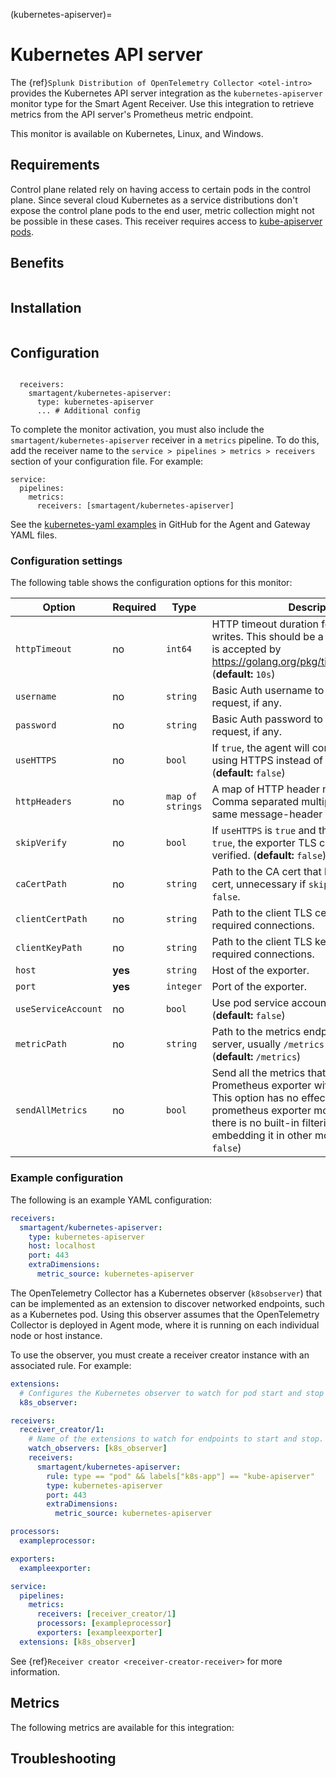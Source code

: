 (kubernetes-apiserver)=

# Kubernetes API server
<meta name="Description" content="Use this Splunk Observability Cloud integration for the kubernetes-apiserver monitor. See benefits, install, configuration, and metrics">

The {ref}`Splunk Distribution of OpenTelemetry Collector <otel-intro>` provides the Kubernetes API server integration as the `kubernetes-apiserver` monitor type for the Smart Agent Receiver. Use this integration to retrieve metrics from the API server's Prometheus metric endpoint.

This monitor is available on Kubernetes, Linux, and Windows. 

## Requirements

Control plane related rely on having access to certain pods in the control plane. Since several cloud Kubernetes as a service distributions don't expose the control plane pods to the end user, metric collection might not be possible in these cases. This receiver requires access to [kube-apiserver pods](https://kubernetes.io/docs/concepts/overview/components/#kube-apiserver).

## Benefits

```{include} /_includes/benefits.md
```

## Installation

```{include} /_includes/collector-installation.md
```

## Configuration

```{include} /_includes/configuration.md
```

```
  receivers:
    smartagent/kubernetes-apiserver:
      type: kubernetes-apiserver
      ... # Additional config
```

To complete the monitor activation, you must also include the `smartagent/kubernetes-apiserver` receiver in a `metrics` pipeline. To do this, add the receiver name to the `service > pipelines > metrics > receivers` section of your configuration file. For example:

```
service:
  pipelines:
    metrics:
      receivers: [smartagent/kubernetes-apiserver]
```

See the [kubernetes-yaml examples](https://github.com/signalfx/splunk-otel-collector/tree/main/examples/kubernetes-yaml) in GitHub for the Agent and Gateway YAML files.

### Configuration settings

The following table shows the configuration options for this monitor:

| Option | Required | Type | Description |
| --- | --- | --- | --- |
| `httpTimeout` | no | `int64` | HTTP timeout duration for both read and writes. This should be a duration string that is accepted by https://golang.org/pkg/time/#ParseDuration. (**default:** `10s`) |
| `username` | no | `string` | Basic Auth username to use on each request, if any. |
| `password` | no | `string` | Basic Auth password to use on each request, if any. |
| `useHTTPS` | no | `bool` | If `true`, the agent will connect to the server using HTTPS instead of plain HTTP. (**default:** `false`) |
| `httpHeaders` | no | `map of strings` | A map of HTTP header names to values. Comma separated multiple values for the same message-header is supported. |
| `skipVerify` | no | `bool` | If `useHTTPS` is `true` and this option is also `true`, the exporter TLS cert will not be verified. (**default:** `false`) |
| `caCertPath` | no | `string` | Path to the CA cert that has signed the TLS cert, unnecessary if `skipVerify` is set to `false`. |
| `clientCertPath` | no | `string` | Path to the client TLS cert to use for TLS required connections. |
| `clientKeyPath` | no | `string` | Path to the client TLS key to use for TLS required connections. |
| `host` | **yes** | `string` | Host of the exporter. |
| `port` | **yes** | `integer` | Port of the exporter. |
| `useServiceAccount` | no | `bool` | Use pod service account to authenticate. (**default:** `false`) |
| `metricPath` | no | `string` | Path to the metrics endpoint on the exporter server, usually `/metrics` (the default). (**default:** `/metrics`) |
| `sendAllMetrics` | no | `bool` | Send all the metrics that come out of the Prometheus exporter without any filtering.  This option has no effect when using the prometheus exporter monitor directly since there is no built-in filtering, only when embedding it in other monitors. (**default:** `false`) |

### Example configuration

The following is an example YAML configuration:

```yaml
receivers:
  smartagent/kubernetes-apiserver:
    type: kubernetes-apiserver
    host: localhost
    port: 443
    extraDimensions:
      metric_source: kubernetes-apiserver
```

The OpenTelemetry Collector has a Kubernetes observer (`k8sobserver`) that can be implemented as an extension to discover networked endpoints, such as a Kubernetes pod. Using this observer assumes that the OpenTelemetry Collector is deployed in Agent mode, where it is running on each individual node or host instance.

To use the observer, you must create a receiver creator instance with an associated rule. For example:

```yaml
extensions:
  # Configures the Kubernetes observer to watch for pod start and stop events.
  k8s_observer:

receivers:
  receiver_creator/1:
    # Name of the extensions to watch for endpoints to start and stop.
    watch_observers: [k8s_observer]
    receivers:
      smartagent/kubernetes-apiserver:
        rule: type == "pod" && labels["k8s-app"] == "kube-apiserver"
        type: kubernetes-apiserver
        port: 443
        extraDimensions:
          metric_source: kubernetes-apiserver

processors:
  exampleprocessor:

exporters:
  exampleexporter:

service:
  pipelines:
    metrics:
      receivers: [receiver_creator/1]
      processors: [exampleprocessor]
      exporters: [exampleexporter]
  extensions: [k8s_observer]
```

See {ref}`Receiver creator <receiver-creator-receiver>` for more information.

## Metrics

The following metrics are available for this integration:

<div class="metrics-yaml" category="included" url="https://raw.githubusercontent.com/signalfx/signalfx-agent/main/pkg/monitors/kubernetes/apiserver/metadata.yaml"></div>

## Troubleshooting

```{include} /_includes/bind_address_error_msg.md
```

```{include} /_includes/missing_pipeline_configuration.md
```

```{include} /_includes/out_of_memory_error.md
```

```{include} /_includes/troubleshooting.md
```

